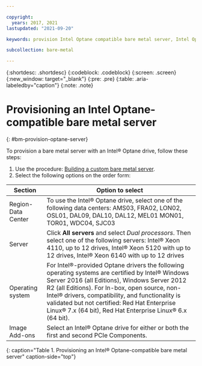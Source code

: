 ```yaml
---

copyright:
  years: 2017, 2021
lastupdated: "2021-09-20"

keywords: provision Intel Optane compatible bare metal server, Intel Optane, optane

subcollection: bare-metal

---
```


{:shortdesc: .shortdesc}
{:codeblock: .codeblock}
{:screen: .screen}
{:new_window: target="_blank"}
{:pre: .pre}
{:table: .aria-labeledby="caption"}
{:note: .note}

# Provisioning an Intel Optane-compatible bare metal server
{: #bm-provision-optane-server}

To provision a bare metal server with an Intel&reg; Optane drive, follow these steps:

1. Use the procedure: [Building a custom bare metal server](/docs/bare-metal?topic=bare-metal-ordering-baremetal-server).
2. Select the following options on the order form:

| Section | Option to select |
|------|------|
|Region-Data Center|To use the Intel&reg; Optane drive, select one of the following data centers: AMS03, FRA02, LON02, OSL01, DAL09, DAL10, DAL12, MEL01 MON01, TOR01, WDC04, SJC03 |
|Server| Click **All servers** and select *Dual processors*. Then select one of the following servers: Intel&reg; Xeon 4110, up to 12 drives, Intel&reg; Xeon 5120 with up to 12 drives, Intel&reg; Xeon 6140  with up to 12 drives|
|Operating system|For Intel&reg;-provided Optane drivers the following operating systems are certified by Intel&reg; Windows Server 2016 (all Editions), Windows Server 2012 R2 (all Editions). For In-box, open source, non-Intel&reg; drivers, compatibility, and functionality is validated but not certified: Red Hat Enterprise Linux&reg; 7.x (64 bit), Red Hat Enterprise Linux&reg; 6.x (64 bit).
|Image Add-ons| Select an Intel&reg; Optane drive for either or both the first and second PCIe Components.|
{: caption="Table 1. Provisioning an Intel&reg; Optane-compatible bare metal server" caption-side="top"}

